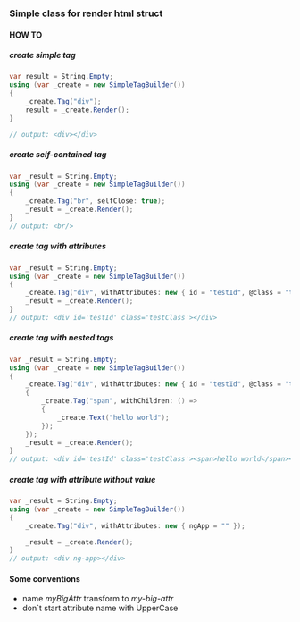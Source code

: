 ### Simple class for render html struct

#### HOW TO

##### create simple tag
```csharp
var result = String.Empty;
using (var _create = new SimpleTagBuilder()) 
{
	_create.Tag("div");
	result = _create.Render();
}

// output: <div></div>
```

##### create self-contained tag
```csharp
var _result = String.Empty;
using (var _create = new SimpleTagBuilder())
{
	_create.Tag("br", selfClose: true);
	_result = _create.Render();
}
// output: <br/>
```

##### create tag with attributes
```csharp
var _result = String.Empty;
using (var _create = new SimpleTagBuilder())
{
	_create.Tag("div", withAttributes: new { id = "testId", @class = "testClass" });
	_result = _create.Render();
}
// output: <div id='testId' class='testClass'></div>
```

##### create tag with nested tags
```csharp
var _result = String.Empty;
using (var _create = new SimpleTagBuilder())
{
	_create.Tag("div", withAttributes: new { id = "testId", @class = "testClass" }, withChildren: () => 
	{
		_create.Tag("span", withChildren: () =>
		{
			_create.Text("hello world");
		});
	});
	_result = _create.Render();
}
// output: <div id='testId' class='testClass'><span>hello world</span></div>
```

##### create tag with attribute without value
```csharp
var _result = String.Empty;
using (var _create = new SimpleTagBuilder())
{
	_create.Tag("div", withAttributes: new { ngApp = "" });

	_result = _create.Render();
}
// output: <div ng-app></div>
```

#### Some conventions
 - name *myBigAttr* transform to *my-big-attr*
 - don`t start attribute name with UpperCase
